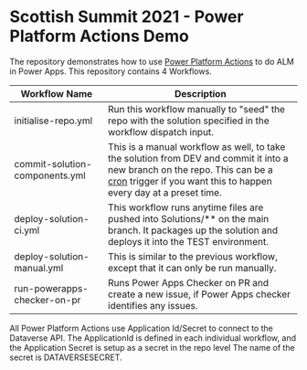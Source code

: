 # Scottish Summit 2021 - Power Platform Actions Demo

The repository demonstrates how to use [Power Platform Actions](https://github.com/microsoft/powerplatform-actions) to do ALM in Power Apps. This repository contains 4 Workflows.

| Workflow Name | Description |
| - | - |
| initialise-repo.yml | Run this workflow manually to "seed" the repo with the solution specified in the workflow dispatch input. |
| commit-solution-components.yml | This is a manual workflow as well, to take the solution from DEV and commit it into a new branch on the repo. This can be a [cron](https://docs.github.com/en/actions/reference/events-that-trigger-workflows#schedule) trigger if you want this to happen every day at a preset time. |
| deploy-solution-ci.yml | This workflow runs anytime files are pushed into Solutions/** on the main branch. It packages up the solution and deploys it into the TEST environment. |
| deploy-solution-manual.yml | This is similar to the previous workflow, except that it can only be run manually. |
| run-powerapps-checker-on-pr | Runs Power Apps Checker on PR and create a new issue, if Power Apps checker identifies any issues.

All Power Platform Actions use Application Id/Secret to connect to the Dataverse API. The ApplicationId is defined in each individual workflow, and the Application Secret is setup as a secret in the repo level The name of the secret is DATAVERSESECRET.